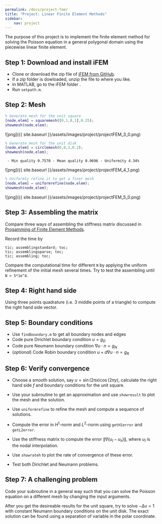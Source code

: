 ```yaml
---
permalink: /docs/project-fem/
title: "Project: Linear Finite Element Methods"
sidebar:
    nav: project
---
```


The purpose of this project is to implement the finite element method for
solving the Poisson equation in a general polygonal domain using the piecewise linear finite element. 

## Step 1: Download and install iFEM

- Clone or download the zip file of [iFEM from GitHub](https://github.com/lyc102/ifem).
- If a zip folder is dowloaded, unzip the file to where you like.
- In MATLAB, go to the iFEM folder . 
- Run `setpath.m`.

## Step 2: Mesh

```matlab
% Generate mesh for the unit square
[node,elem] = squaremesh([0,1,0,1],0.25);
showmesh(node,elem);
```

![png]({{ site.baseurl }}/assets/images/project/projectFEM_3_0.png)

```matlab
% Generate mesh for the unit disk
[node,elem] = circlemesh(0,0,1,0.2);
showmesh(node,elem);
```

     - Min quality 0.7570 - Mean quality 0.9696 - Uniformity 4.34% 



    
![png]({{ site.baseurl }}/assets/images/project/projectFEM_4_1.png)
    



```matlab
% Uniformly refine it to get a finer mesh
[node,elem] = uniformrefine(node,elem);
showmesh(node,elem);
```


    
![png]({{ site.baseurl }}/assets/images/project/projectFEM_5_0.png)


## Step 3: Assembling the matrix

Compare three ways of assembling the stiffness matrix discussed in [Progamming of Finite Element Methods](http://www.math.uci.edu/~chenlong/226/Ch3FEMCode.pdf).

Record the time by

    tic; assemblingstandard; toc;
    tic; assemblingsparse; toc;
    tic; assembling; toc;

Compare the computational time for different `N` by applying the uniform refinement of the initial mesh several times. Try to test the assembling until `N > 5*1e^4`.

## Step 4: Right hand side

Using three points quadrature (i.e. 3 middle points of a triangle) to
compute the right hand side vector.

## Step 5: Boundary conditions

* Use `findboundary.m` to get all boundary nodes and edges
* Code pure Dirichlet boundary condition $u = g_D$
* Code pure Neumann boundary condition $\nabla u\cdot n = g_N$
* (*optional*) Code Robin boundary condition $u + d\nabla u\cdot n = g_R$

## Step 6: Verify convergence

- Choose a smooth solution, say $u = \sin(2\pi x)\cos(2\pi y)$, calculate the right hand side $f$ and boundary conditions for the unit square. 

- Use your subroutine to get an approximation and use `showresult` to plot the mesh and the solution.

- Use `uniformrefine` to refine the mesh and compute a sequence of solutions.

- Compute the error in $H^1$-norm and $L^2$-norm using `getH1error` and
`getL2error`.

- Use the stiffness matrix to compute the error $\|\nabla(u_I - u_h)\|$, where $u_I$ is the nodal interpolation.

- Use `showrateh` to plot the rate of convergence of these error.

- Test both Dirichlet and Neumann problems.

## Step 7: A challenging problem

Code your subroutine in a general way such that you can solve the Poisson equation on a different mesh by changing the input arguments. 

After you get the desireable results for the unit square, try to solve $-\Delta u = 1$ with constant Neumann boundary conditions on the unit disk. The exact solution can be found using a separation of variable in the polar coordinate.
